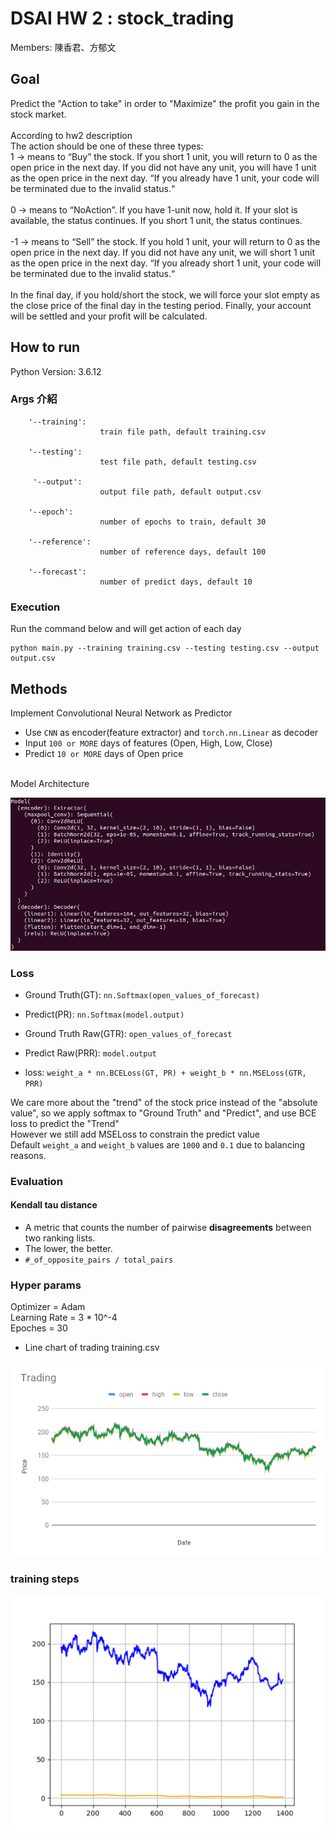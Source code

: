 # DSAI HW 2 : stock_trading
Members: 陳香君、方郁文

## Goal 
Predict the "Action to take" in order to "Maximize" the profit you gain in the stock market.<br>
<br>
According to hw2 description<br>
The action should be one of these three types:<br>
1 → means to “Buy” the stock. If you short 1 unit, you will return to 0 as the open price in the next day. If you did not have any unit, you will have 1 unit as the open price in the next day. “If you already have 1 unit, your code will be terminated due to the invalid status.“<br>
<br>
0 → means to “NoAction”. If you have 1-unit now, hold it. If your slot is available, the status continues. If you short 1 unit, the status continues.<br>
<br>
-1 → means to “Sell” the stock. If you hold 1 unit, your will return to 0 as the open price in the next day. If you did not have any unit, we will short 1 unit as the open price in the next day. “If you already short 1 unit, your code will be terminated due to the invalid status.“<br>
<br>
In the final day, if you hold/short the stock, we will force your slot empty as the close price of the final day in the testing period. Finally, your account will be settled and your profit will be calculated.


## How to run
Python Version: 3.6.12
### Args 介紹
```
    '--training':
                    train file path, default training.csv

    '--testing':
                    test file path, default testing.csv
                    
     '--output':
                    output file path, default output.csv

    '--epoch':
                    number of epochs to train, default 30
                       
    '--reference':
                    number of reference days, default 100

    '--forecast':
                    number of predict days, default 10
```
### Execution

Run the command below and will get action of each day

```
python main.py --training training.csv --testing testing.csv --output output.csv
```

## Methods

Implement Convolutional Neural Network as Predictor

- Use `CNN` as encoder(feature extractor) and `torch.nn.Linear` as decoder
- Input `100 or MORE` days of features (Open, High, Low, Close)
- Predict `10 or MORE` days of Open price
<br>
Model Architecture<br>

![alt text](model_architecture.png)

### Loss

- Ground Truth(GT): `nn.Softmax(open_values_of_forecast)`
- Predict(PR): `nn.Softmax(model.output)`
- Ground Truth Raw(GTR): `open_values_of_forecast`
- Predict Raw(PRR): `model.output`

- loss: `weight_a * nn.BCELoss(GT, PR) + weight_b * nn.MSELoss(GTR, PRR)`

We care more about the "trend" of the stock price instead of the "absolute value", so we apply softmax to "Ground Truth" and "Predict", and use BCE loss to predict the "Trend"<br>
However we still add MSELoss to constrain the predict value<br>
Default `weight_a` and `weight_b` values are `1000` and `0.1` due to balancing reasons.<br>


### Evaluation

#### Kendall tau distance
-  A metric that counts the number of pairwise **disagreements** between two ranking lists.
-  The lower, the better.
-  `#_of_opposite_pairs / total_pairs`


### Hyper params
Optimizer = Adam<br>
Learning Rate = 3 * 10^-4<br>
Epoches = 30<br>


- Line chart of trading training.csv

![](Trading.png)

### training steps
![](training_gif.gif)
